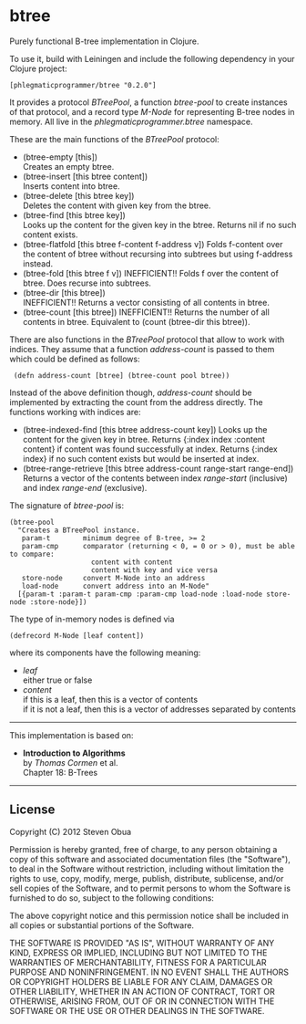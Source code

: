 # btree

Purely functional B-tree implementation in Clojure.

To use it, build with Leiningen and include the following dependency in your Clojure project:  

    [phlegmaticprogrammer/btree "0.2.0"]

It provides a protocol _BTreePool_, a function _btree-pool_ to create instances of that protocol, and a record type 
_M-Node_ for representing B-tree nodes in memory. All live in the
_phlegmaticprogrammer.btree_ namespace.

These are the main functions of the _BTreePool_ protocol:
- (btree-empty [this])  
  Creates an empty btree.
- (btree-insert [this btree content])  
  Inserts content into btree.
- (btree-delete [this btree key])    
  Deletes the content with given key from the btree.
- (btree-find [this btree key])  
  Looks up the content for the given key in the btree. Returns nil if no such content exists. 
- (btree-flatfold [this btree f-content f-address v])
  Folds f-content over the content of btree without recursing into subtrees but using f-address instead.
- (btree-fold [this btree f v]) 
  INEFFICIENT!! Folds f over the content of btree. Does recurse into subtrees.
- (btree-dir [this btree])   
  INEFFICIENT!! Returns a vector consisting of all contents in btree. 
- (btree-count [this btree]) 
  INEFFICIENT!! Returns the number of all contents in btree. 
  Equivalent to (count (btree-dir this btree)).

There are also functions in the _BTreePool_ protocol that allow to work with indices. 
They assume that a function _address-count_ is passed to them which could be defined as follows:

     (defn address-count [btree] (btree-count pool btree))

Instead of the above definition though, _address-count_ should be implemented by extracting the count from the address directly.
The functions working with indices are:
- (btree-indexed-find [this btree address-count key]) 
  Looks up the content for the given key in btree. 
  Returns {:index index :content content} if content was found successfully at index.
  Returns {:index index} if no such content exists but would be inserted at index.
- (btree-range-retrieve [this btree address-count range-start range-end]) 
  Returns a vector of the contents between index _range-start_ (inclusive) and index _range-end_ (exclusive).
  
The signature of _btree-pool_ is:

    (btree-pool
      "Creates a BTreePool instance.
       param-t        minimum degree of B-tree, >= 2
       param-cmp      comparator (returning < 0, = 0 or > 0), must be able to compare:
                        content with content
                        content with key and vice versa
       store-node     convert M-Node into an address
       load-node      convert address into an M-Node"
      [{param-t :param-t param-cmp :param-cmp load-node :load-node store-node :store-node}])

The type of in-memory nodes is defined via

    (defrecord M-Node [leaf content]) 

where its components have the following meaning:
- _leaf_  
  either true or false
- _content_  
  if this is a leaf, then this is a vector of contents  
  if it is not a leaf, then this is a vector of addresses separated by contents

---

This implementation is based on:

- **Introduction to Algorithms**  
  by _Thomas Cormen_ et al.  
  Chapter 18: B-Trees

---
## License

Copyright (C) 2012 Steven Obua

Permission is hereby granted, free of charge, to any person obtaining a copy of this software and associated documentation files (the "Software"), to deal in the Software without restriction, including without limitation the rights to use, copy, modify, merge, publish, distribute, sublicense, and/or sell copies of the Software, and to permit persons to whom the Software is furnished to do so, subject to the following conditions:

The above copyright notice and this permission notice shall be included in all copies or substantial portions of the Software.

THE SOFTWARE IS PROVIDED "AS IS", WITHOUT WARRANTY OF ANY KIND, EXPRESS OR IMPLIED, INCLUDING BUT NOT LIMITED TO THE WARRANTIES OF MERCHANTABILITY, FITNESS FOR A PARTICULAR PURPOSE AND NONINFRINGEMENT. IN NO EVENT SHALL THE AUTHORS OR COPYRIGHT HOLDERS BE LIABLE FOR ANY CLAIM, DAMAGES OR OTHER LIABILITY, WHETHER IN AN ACTION OF CONTRACT, TORT OR OTHERWISE, ARISING FROM, OUT OF OR IN CONNECTION WITH THE SOFTWARE OR THE USE OR OTHER DEALINGS IN THE SOFTWARE.

  





  



